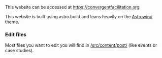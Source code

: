 This website can be accessed at https://convergentfacilitation.org


This website is built using astro.build and leans heavily on the [Astrowind](https://github.com/onwidget/astrowind) theme.


### Edit files

Most files you want to edit you will find in [/src/content/post/](https://github.com/Convergent-Facilitation/convergent-facilitation.github.io/tree/main/src/content/post) (like events or case studies).
